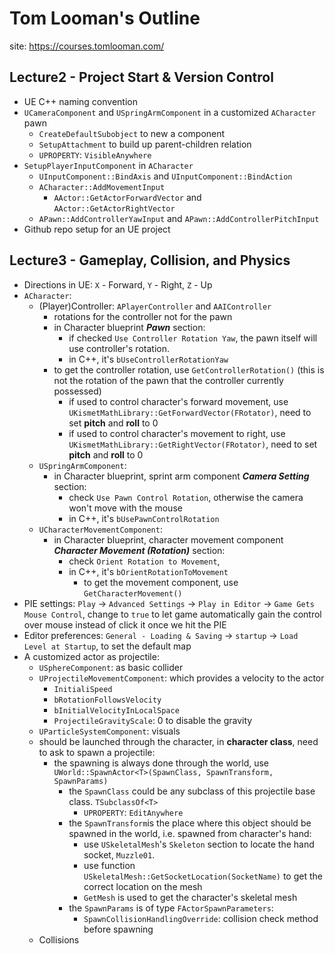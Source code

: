 # Tom Looman's Outline

site: https://courses.tomlooman.com/

## Lecture2 - Project Start & Version Control

- UE C++ naming convention
- `UCameraComponent` and `USpringArmComponent` in a customized `ACharacter` pawn
  - `CreateDefaultSubobject` to new a component
  - `SetupAttachment` to build up parent-children relation
  - `UPROPERTY`: `VisibleAnywhere`
- `SetupPlayerInputComponent` in `ACharacter`
  - `UInputComponent::BindAxis` and `UInputComponent::BindAction`
  - `ACharacter::AddMovementInput`
    - `AActor::GetActorForwardVector` and `AActor::GetActorRightVector`
  - `APawn::AddControllerYawInput` and `APawn::AddControllerPitchInput`
- Github repo setup for an UE project

## Lecture3 - Gameplay, Collision, and Physics

- Directions in UE: `X` - Forward, `Y` - Right, `Z` - Up
- `ACharacter`:
  - (Player)Controller: `APlayerController` and `AAIController`
    - rotations for the controller not for the pawn
    - in Character blueprint ***Pawn*** section:
      - if checked `Use Controller Rotation Yaw`, the pawn itself will use controller's rotation.
      - in C++, it's `bUseControllerRotationYaw`
    - to get the controller rotation, use `GetControllerRotation()` (this is not the rotation of the pawn that the controller currently possessed)
      - if used to control character's forward movement, use `UKismetMathLibrary::GetForwardVector(FRotator)`, need to set **pitch** and **roll** to 0
      - if used to control character's movement to right, use `UKismetMathLibrary::GetRightVector(FRotator)`, need to set **pitch** and **roll** to 0
  - `USpringArmComponent`:
    - in Character blueprint, sprint arm component ***Camera Setting*** section:
      - check `Use Pawn Control Rotation`, otherwise the camera won't move with the mouse
      - in C++, it's `bUsePawnControlRotation`
  - `UCharacterMovementComponent`:
    - in Character blueprint, character movement component ***Character Movement (Rotation)*** section:
      - check `Orient Rotation to Movement`, 
      - in C++, it's `bOrientRotationToMovement`
        - to get the movement component, use `GetCharacterMovement()`
- PIE settings: `Play` -> `Advanced Settings` -> `Play in Editor` -> `Game Gets Mouse Control`, change to `true` to let game automatically gain the control over mouse instead of click it once we hit the PIE
- Editor preferences: `General - Loading & Saving` -> `startup` -> `Load Level at Startup`, to set the default map  
- A customized actor as projectile:
  - `USphereComponent`: as basic collider
  - `UProjectileMovementComponent`: which provides a velocity to the actor
    - `InitialiSpeed`
    - `bRotationFollowsVelocity`
    - `bInitialVelocityInLocalSpace`
    - `ProjectileGravityScale`: 0 to disable the gravity
  - `UParticleSystemComponent`: visuals
  - should be launched through the character, in **character class**, need to ask to spawn a projectile:
    - the spawning is always done through the world, use `UWorld::SpawnActor<T>(SpawnClass, SpawnTransform, SpawnParams)`
      - the `SpawnClass` could be any subclass of this projectile base class. `TSubclassOf<T>`
        - `UPROPERTY`: `EditAnywhere`
      - the `SpawnTransform`is the place where this object should be spawned in the world, i.e. spawned from character's hand:
        - use `USkeletalMesh`'s `Skeleton` section to locate the hand socket, `Muzzle01`.
        - use function `USkeletalMesh::GetSocketLocation(SocketName)` to get the correct location on the mesh
        - `GetMesh` is used to get the character's skeletal mesh
      - the `SpawnParams` is of type `FActorSpawnParameters`:
        - `SpawnCollisionHandlingOverride`: collision check method before spawning
  - Collisions

 